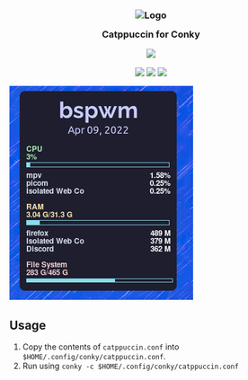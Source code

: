 <h3 align="center">
	<img src="https://raw.githubusercontent.com/catppuccin/catppuccin/dev/assets/logos/exports/1544x1544_circle.png" width="100" alt="Logo"/><br/>
	<img src="https://raw.githubusercontent.com/catppuccin/catppuccin/dev/assets/misc/transparent.png" height="30" width="0px"/>
	Catppuccin for Conky
	<img src="https://raw.githubusercontent.com/catppuccin/catppuccin/dev/assets/misc/transparent.png" height="30" width="0px"/>
</h3>
<p align="center"><a href="https://github.com/catppuccin/catppuccin/blob/main/LICENSE"><img src="https://img.shields.io/static/v1.svg?style=for-the-badge&label=License&message=MIT&logoColor=d9e0ee&colorA=302d41&colorB=c9cbff"/></a></p>


<p align="center">
    <a href="https://github.com/catppuccin/catppuccin-conky/stargazers"><img src="https://img.shields.io/github/stars/catppuccin/dunst?colorA=1e1e28&colorB=c9cbff&style=for-the-badge&logo=starship style=for-the-badge"></a>
    <a href="https://github.com/catppuccin/catppuccin-conky/issues"><img src="https://img.shields.io/github/issues/catppuccin/dunst?colorA=1e1e28&colorB=f7be95&style=for-the-badge"></a>
    <a href="https://github.com/catppuccin/catppuccin-conky/contributors"><img src="https://img.shields.io/github/contributors/catppuccin/dunst?colorA=1e1e28&colorB=b1e1a6&style=for-the-badge"></a>
</p>

![Conky preview](assets/preview.png)

## Usage

1. Copy the contents of `catppuccin.conf` into `$HOME/.config/conky/catppuccin.conf`.
2. Run using `conky -c $HOME/.config/conky/catppuccin.conf`
